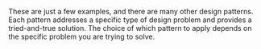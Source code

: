 These are just a few examples, and there are many other design patterns. Each pattern addresses a specific type of design problem and provides a tried-and-true solution. The choice of which pattern to apply depends on the specific problem you are trying to solve.
